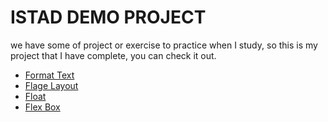 # ISTAD DEMO PROJECT
we have some of project or exercise to practice when I study, so this is my project that I have complete, you can check it out.

- [Format Text](https://demowebpractice.vercel.app/format/index.html)
- [Flage Layout](https://demowebpractice.vercel.app/flage/flag.html)
- [Float](https://demowebpractice.vercel.app/float/float.html)
- [Flex Box](https://demowebpractice.vercel.app/FlexBox/index.html)
